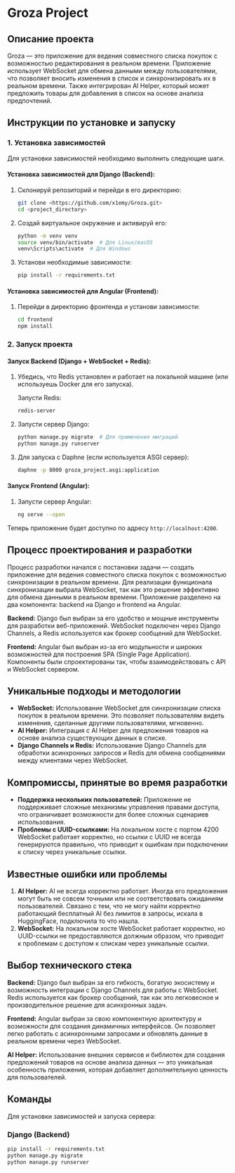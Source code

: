 # Groza Project

## Описание проекта

Groza — это приложение для ведения совместного списка покупок с возможностью редактирования в реальном времени. Приложение использует WebSocket для обмена данными между пользователями, что позволяет вносить изменения в список и синхронизировать их в реальном времени. Также интегрирован AI Helper, который может предложить товары для добавления в список на основе анализа предпочтений.

## Инструкции по установке и запуску

### 1. Установка зависимостей

Для установки зависимостей необходимо выполнить следующие шаги.

#### Установка зависимостей для Django (Backend):

1. Склонируй репозиторий и перейди в его директорию:
    ```bash
    git clone <https://github.com/x1emy/Groza.git>
    cd <project_directory>
    ```

2. Создай виртуальное окружение и активируй его:
    ```bash
    python -m venv venv
    source venv/bin/activate  # Для Linux/macOS
    venv\Scripts\activate  # Для Windows
    ```

3. Установи необходимые зависимости:
    ```bash
    pip install -r requirements.txt
    ```

#### Установка зависимостей для Angular (Frontend):

1. Перейди в директорию фронтенда и установи зависимости:
    ```bash
    cd frontend
    npm install
    ```

### 2. Запуск проекта

#### Запуск Backend (Django + WebSocket + Redis):

1. Убедись, что Redis установлен и работает на локальной машине (или используешь Docker для его запуска).

    Запусти Redis:
    ```bash
    redis-server
    ```

2. Запусти сервер Django:
    ```bash
    python manage.py migrate  # Для применения миграций
    python manage.py runserver
    ```

3. Для запуска с Daphne (если используется ASGI сервер):
    ```bash
    daphne -p 8000 groza_project.asgi:application
    ```

#### Запуск Frontend (Angular):

1. Запусти сервер Angular:
    ```bash
    ng serve --open
    ```

Теперь приложение будет доступно по адресу `http://localhost:4200`.

## Процесс проектирования и разработки

Процесс разработки начался с постановки задачи — создать приложение для ведения совместного списка покупок с возможностью синхронизации в реальном времени. Для реализации функционала синхронизации выбрала WebSocket, так как это решение эффективно для обмена данными в реальном времени. Приложение разделено на два компонента: backend на Django и frontend на Angular.

**Backend:** Django был выбран за его удобство и мощные инструменты для разработки веб-приложений. WebSocket подключен через Django Channels, а Redis используется как брокер сообщений для WebSocket.

**Frontend:** Angular был выбран из-за его модульности и широких возможностей для построения SPA (Single Page Application). Компоненты были спроектированы так, чтобы взаимодействовать с API и WebSocket сервером.

## Уникальные подходы и методологии

- **WebSocket:** Использование WebSocket для синхронизации списка покупок в реальном времени. Это позволяет пользователям видеть изменения, сделанные другими пользователями, мгновенно.
- **AI Helper:** Интеграция с AI Helper для предложения товаров на основе анализа существующих данных в списке.
- **Django Channels и Redis:** Использование Django Channels для обработки асинхронных запросов и Redis для обмена сообщениями между клиентами через WebSocket.

## Компромиссы, принятые во время разработки

- **Поддержка нескольких пользователей:** Приложение не поддерживает сложные механизмы управления правами доступа, что ограничивает возможности для более сложных сценариев использования.
- **Проблемы с UUID-ссылками:** На локальном хосте с портом 4200 WebSocket работает корректно, но ссылки с UUID не всегда генерируются правильно, что приводит к ошибкам при подключении к списку через уникальные ссылки.

## Известные ошибки или проблемы

1. **AI Helper:** AI не всегда корректно работает. Иногда его предложения могут быть не совсем точными или не соответствовать ожиданиям пользователей. Связано с тем, что не могу найти корректно работающий бесплатный AI без лимитов в запросы, искала в HuggingFace, подключила то что нашла.
2. **WebSocket:** На локальном хосте WebSocket работает корректно, но UUID-ссылки не предоставляются должным образом, что приводит к проблемам с доступом к спискам через уникальные ссылки.

## Выбор технического стека

**Backend:** Django был выбран за его гибкость, богатую экосистему и возможность интеграции с Django Channels для работы с WebSocket. Redis используется как брокер сообщений, так как это легковесное и производительное решение для асинхронных задач.

**Frontend:** Angular выбран за свою компонентную архитектуру и возможности для создания динамичных интерфейсов. Он позволяет легко работать с асинхронными запросами и обновлять данные в реальном времени через WebSocket.

**AI Helper:** Использование внешних сервисов и библиотек для создания предложений товаров на основе анализа данных — это уникальная особенность приложения, которая добавляет дополнительную ценность для пользователей.

## Команды

Для установки зависимостей и запуска сервера:

### Django (Backend)
```bash
pip install -r requirements.txt
python manage.py migrate
python manage.py runserver
